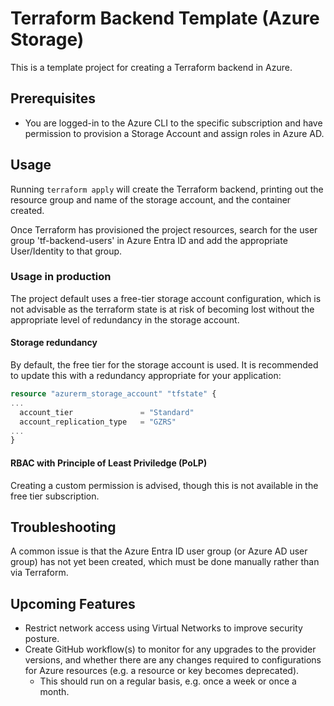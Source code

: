 # Terraform Backend Template (Azure Storage)

This is a template project for creating a Terraform backend in Azure.

## Prerequisites

- You are logged-in to the Azure CLI to the specific subscription and have permission to provision a Storage Account and assign roles in Azure AD.

## Usage

Running ```terraform apply``` will create the Terraform backend, printing out the resource group and name of the storage account, and the container created.

Once Terraform has provisioned the project resources, search for the user group 'tf-backend-users' in Azure Entra ID and add the appropriate User/Identity to that group.

### Usage in production

The project default uses a free-tier storage account configuration, which is not advisable as the terraform state is at risk of becoming lost without the appropriate level of redundancy in the storage account.

#### Storage redundancy

By default, the free tier for the storage account is used. It is recommended to update this with a redundancy appropriate for your application:

``` terraform
resource "azurerm_storage_account" "tfstate" {
...
  account_tier               = "Standard"
  account_replication_type   = "GZRS"
...
}
```

#### RBAC with Principle of Least Priviledge (PoLP)

Creating a custom permission is advised, though this is not available in the free tier subscription.

## Troubleshooting

A common issue is that the Azure Entra ID user group (or Azure AD user group) has not yet been created, which must be done manually rather than via Terraform.

## Upcoming Features

- Restrict network access using Virtual Networks to improve security posture.
- Create GitHub workflow(s) to monitor for any upgrades to the provider versions, and whether there are any changes required to configurations for Azure resources (e.g. a resource or key becomes deprecated).
  - This should run on a regular basis, e.g. once a week or once a month.
